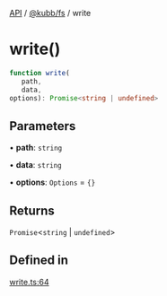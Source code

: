 [API](../../../packages.md) / [@kubb/fs](../index.md) / write

# write()

```ts
function write(
   path, 
   data, 
options): Promise<string | undefined>
```

## Parameters

• **path**: `string`

• **data**: `string`

• **options**: `Options` = `{}`

## Returns

`Promise`\<`string` \| `undefined`\>

## Defined in

[write.ts:64](https://github.com/kubb-project/kubb/blob/ff80665146ae086e044807d0072fda660e72e1fd/packages/fs/src/write.ts#L64)
